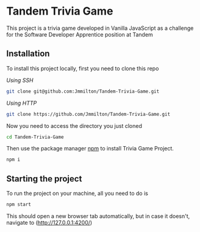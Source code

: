 # Tandem Trivia Game

This project is a trivia game developed in Vanilla JavaScript as a challenge for the Software Developer Apprentice position at Tandem

## Installation

To install this project locally, first you need to clone this repo

_Using SSH_

```bash
git clone git@github.com:Jmmilton/Tandem-Trivia-Game.git
```

_Using HTTP_

```bash
git clone https://github.com/Jmmilton/Tandem-Trivia-Game.git
```

Now you need to access the directory you just cloned

```bash
cd Tandem-Trivia-Game
```

Then use the package manager [npm](https://www.npmjs.com/) to install Trivia Game Project.

```bash
npm i
```

## Starting the project

To run the project on your machine, all you need to do is

```bash
npm start
```

This should open a new browser tab automatically, but in case it doesn't, navigate to (http://127.0.0.1:4200/)
